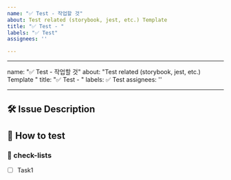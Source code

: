 ```yaml
---
name: "✅ Test - 작업할 것"
about: Test related (storybook, jest, etc.) Template
title: "✅ Test - "
labels: "✅ Test"
assignees: ''

---
```


---
name: "✅ Test - 작업할 것"
about: "Test related (storybook, jest, etc.) Template "
title: "✅ Test - "
labels: ✅ Test
assignees: ''

---

## 🛠️ Issue Description
[//]: # (해당 이슈에 대한 설명을 작성해주세요.)

## 💭 How to test
[//]: # (무엇을 위한 테스트인지, 어떻게 테스트를 진행할 것인지 작성해주세요.)

### 📝 check-lists
[//]: # (업무 체크리스트를 작성해주세요.)
- [ ] Task1
